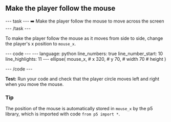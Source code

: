 <h2 class="c-project-heading--task">Make the player follow the mouse</h2>

--- task ---
➡️ Make the player follow the mouse to move across the screen
--- /task --- 

To make the player follow the mouse as it moves from side to side, change the player's x position to `mouse_x`.

<div class="c-project-code">
--- code ---
---
language: python
line_numbers: true
line_number_start: 10
line_highlights: 11
---
ellipse(
        mouse_x, # x
        320, # y
        70,  # width
        70   # height
    ) 
  
--- /code ---
</div>


**Test:** Run your code and check that the player circle moves left and right when you move the mouse. 

<div class="c-project-callout c-project-callout--tip">

### Tip

The position of the mouse is automatically stored in `mouse_x` by the p5 library, which is imported with code `from p5 import *`.  

</div>
